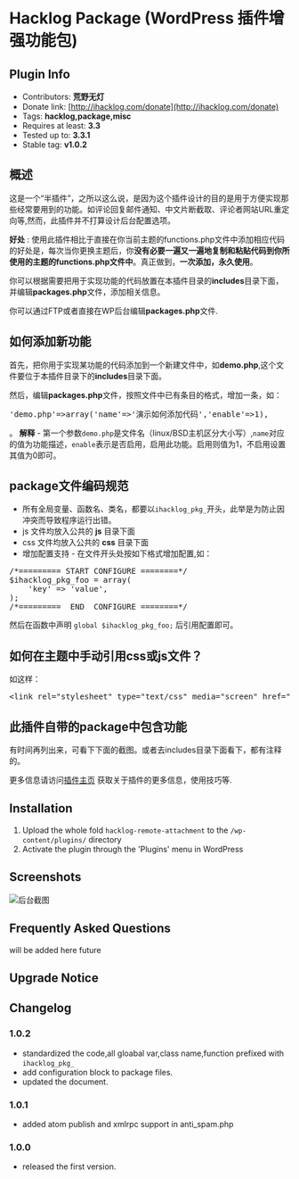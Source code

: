 # Hacklog Package (WordPress 插件增强功能包)

## Plugin Info
* Contributors: **荒野无灯**
* Donate link: [http://ihacklog.com/donate](http://ihacklog.com/donate)
* Tags: **hacklog,package,misc**
* Requires at least: **3.3**
* Tested up to: **3.3.1**
* Stable tag: **v1.0.2**


## 概述

这是一个“半插件”，之所以这么说，是因为这个插件设计的目的是用于方便实现那些经常要用到的功能。如评论回复邮件通知、中文片断截取、评论者网站URL重定向等,然而，此插件并不打算设计后台配置选项。


**好处** : 使用此插件相比于直接在你当前主题的functions.php文件中添加相应代码的好处是，每次当你更换主题后，你**没有必要一遍又一遍地复制和粘贴代码到你所使用的主题的functions.php文件中**。真正做到，**一次添加，永久使用**。

你可以根据需要把用于实现功能的代码放置在本插件目录的**includes**目录下面，并编辑**packages.php**文件，添加相关信息。

你可以通过FTP或者直接在WP后台编辑**packages.php**文件.

## 如何添加新功能

首先，把你用于实现某功能的代码添加到一个新建文件中，如**demo.php**,这个文件要位于本插件目录下的**includes**目录下面。

然后，编辑**packages.php**文件，按照文件中已有条目的格式，增加一条，如：
<pre>
'demo.php'=>array('name'=>'演示如何添加代码','enable'=>1),
</pre>
。
**解释** - 第一个参数`demo.php`是文件名（linux/BSD主机区分大小写）,`name`对应的值为功能描述，`enable`表示是否启用，启用此功能。启用则值为1，不启用设置其值为0即可。

## package文件编码规范

* 所有全局变量、函数名、类名，都要以`ihacklog_pkg_`开头，此举是为防止因冲突而导致程序运行出错。
* js 文件均放入公共的 **js** 目录下面
* css 文件均放入公共的 **css** 目录下面
* 增加配置支持 - 在文件开头处按如下格式增加配置,如：
<pre>
/*========= START CONFIGURE ========*/
$ihacklog_pkg_foo = array(
	'key' => 'value',
);
/*=========  END  CONFIGURE ========*/
</pre>
然后在函数中声明 `global $ihacklog_pkg_foo;` 后引用配置即可。

## 如何在主题中手动引用css或js文件？

如这样：
<pre>
&lt;link rel="stylesheet" type="text/css" media="screen" href="&lt;?php echo plugins_url('hacklog-package');?&gt;/css/foo.css" /&gt;
</pre>

## 此插件自带的package中包含功能

有时间再列出来，可看下下面的截图。或者去includes目录下面看下，都有注释的。


更多信息请访问[插件主页](http://ihacklog.com/?p=5001 "plugin homepage") 获取关于插件的更多信息，使用技巧等.


## Installation

1. Upload the whole fold `hacklog-remote-attachment` to the `/wp-content/plugins/` directory
2. Activate the plugin through the 'Plugins' menu in WordPress


## Screenshots

![后台截图](hacklog-package/raw/master/hacklog-package.png "Screenshot")



## Frequently Asked Questions
will be added here future


## Upgrade Notice




## Changelog

### 1.0.2
* standardized the code,all gloabal var,class name,function prefixed with `ihacklog_pkg_`
* add configuration block to package files.
* updated the document.

### 1.0.1
* added atom publish and xmlrpc support in anti_spam.php

### 1.0.0
* released the first version.











